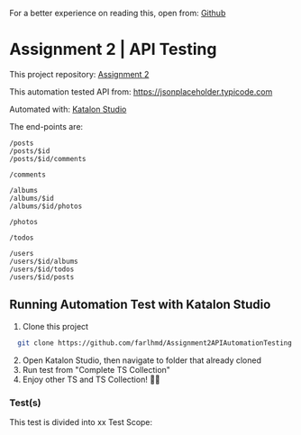 For a better experience on reading this, open from: [Github](https://github.com/farlhmd/Assignment2APIAutomationTesting)
# Assignment 2 | API Testing
This project repository: [Assignment 2](https://github.com/farlhmd/Assignment2APIAutomationTesting)

This automation tested API from: https://jsonplaceholder.typicode.com

Automated with: [Katalon Studio](https://katalon.com)

The end-points are:
```
/posts
/posts/$id
/posts/$id/comments
```
```	
/comments	
```
```
/albums
/albums/$id
/albums/$id/photos
```
```
/photos
```	
```
/todos	
```
```
/users
/users/$id/albums
/users/$id/todos
/users/$id/posts
```



## Running Automation Test with Katalon Studio


1. Clone this project
```bash
  git clone https://github.com/farlhmd/Assignment2APIAutomationTesting
```
2. Open Katalon Studio, then navigate to folder that already cloned
3. Run test from "Complete TS Collection"
4. Enjoy other TS and TS Collection! 💪😌
   
### Test(s)

This test is divided into xx Test Scope:
